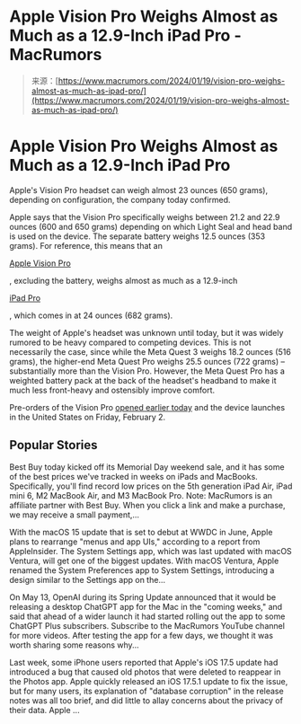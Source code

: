 <!--yml
category: 未分类
date: 2024-05-27 14:55:49
-->

# Apple Vision Pro Weighs Almost as Much as a 12.9-Inch iPad Pro - MacRumors

> 来源：[https://www.macrumors.com/2024/01/19/vision-pro-weighs-almost-as-much-as-ipad-pro/](https://www.macrumors.com/2024/01/19/vision-pro-weighs-almost-as-much-as-ipad-pro/)

# Apple Vision Pro Weighs Almost as Much as a 12.9-Inch iPad Pro

Apple's Vision Pro headset can weigh almost 23 ounces (650 grams), depending on configuration, the company today confirmed.

Apple says that the Vision Pro specifically weighs between 21.2 and 22.9 ounces (600 and 650 grams) depending on which Light Seal and head band is used on the device. The separate battery weighs 12.5 ounces (353 grams). For reference, this means that an

[Apple Vision Pro](https://www.macrumors.com/roundup/apple-vision-pro/)

, excluding the battery, weighs almost as much as a 12.9-inch

[iPad Pro](https://www.macrumors.com/roundup/ipad-pro/)

, which comes in at 24 ounces (682 grams).

The weight of Apple's headset was unknown until today, but it was widely rumored to be heavy compared to competing devices. This is not necessarily the case, since while the Meta Quest 3 weighs 18.2 ounces (516 grams), the higher-end Meta Quest Pro weighs 25.5 ounces (722 grams) – substantially more than the Vision Pro. However, the Meta Quest Pro has a weighted battery pack at the back of the headset's headband to make it much less front-heavy and ostensibly improve comfort.

Pre-orders of the Vision Pro [opened earlier today](https://www.macrumors.com/2024/01/19/apple-vision-pro-now-available-for-pre-order/) and the device launches in the United States on Friday, February 2.

## Popular Stories

Best Buy today kicked off its Memorial Day weekend sale, and it has some of the best prices we've tracked in weeks on iPads and MacBooks. Specifically, you'll find record low prices on the 5th generation iPad Air, iPad mini 6, M2 MacBook Air, and M3 MacBook Pro. Note: MacRumors is an affiliate partner with Best Buy. When you click a link and make a purchase, we may receive a small payment,...

With the macOS 15 update that is set to debut at WWDC in June, Apple plans to rearrange "menus and app UIs," according to a report from AppleInsider. The System Settings app, which was last updated with macOS Ventura, will get one of the biggest updates. With macOS Ventura, Apple renamed the System Preferences app to System Settings, introducing a design similar to the Settings app on the...

On May 13, OpenAI during its Spring Update announced that it would be releasing a desktop ChatGPT app for the Mac in the "coming weeks," and said that ahead of a wider launch it had started rolling out the app to some ChatGPT Plus subscribers. Subscribe to the MacRumors YouTube channel for more videos. After testing the app for a few days, we thought it was worth sharing some reasons why...

Last week, some iPhone users reported that Apple's iOS 17.5 update had introduced a bug that caused old photos that were deleted to reappear in the Photos app. Apple quickly released an iOS 17.5.1 update to fix the issue, but for many users, its explanation of "database corruption" in the release notes was all too brief, and did little to allay concerns about the privacy of their data. Apple ...